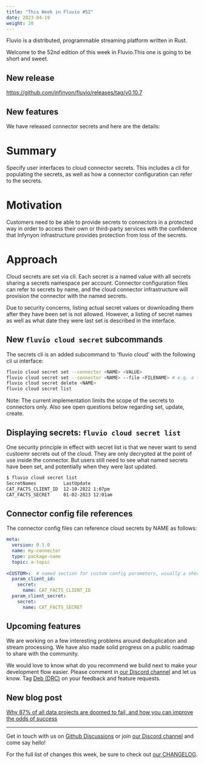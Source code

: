 ```yaml
---
title: "This Week in Fluvio #52"
date: 2023-04-19
weight: 20
---
```

Fluvio is a distributed, programmable streaming platform written in Rust.

Welcome to the 52nd edition of this week in Fluvio.This one is going to be short and sweet.

## New release
https://github.com/infinyon/fluvio/releases/tag/v0.10.7

## New features
We have released connector secrets and here are the details:

# Summary
Specify user interfaces to cloud connector secrets. This includes a cli for populating the secrets, as well as how
a connector configuration can refer to the secrets.

# Motivation
Customers need to be able to provide secrets to connectors
in a protected way in order to access their own or third-party
services with the confidence that Infynyon infrastructure 
provides protection from loss of the secrets.

# Approach
Cloud secrets are set via cli.  Each secret is a named value with all secrets sharing a secrets namespace per account. Connector configuration files can refer to secrets by name, and the cloud connector infrastructure will provision the connector with the named secrets.

Due to security concerns, listing actual secret values or downloading them after they have been set is not allowed. However, a listing of secret names as well as what date they were last set is described in the interface.

## New `fluvio cloud secret` subcommands

The secrets cli is an added subcommand to 'fluvio cloud' with the following cli ui interface:

```sh
fluvio cloud secret set --connector <NAME> <VALUE>
fluvio cloud secret set --connector <NAME> --file <FILENAME> # e.g. a tls cert file
fluvio cloud secret delete <NAME>
fluvio cloud secret list
```

Note: The current implementation limits the scope of the secrets to connectors only. Also see open questions below regarding set, update, create.


## Displaying secrets: `fluvio cloud secret list`

One security principle in effect with secret list is that we never want to send custoemr secrets out of the cloud. They are only decrypted at the point of use inside the connector. But users still need to see what named secrets have been set, and potentially when they were last updated.

```sh
$ fluvio cloud secret list
SecretNames          LastUpdate
CAT_FACTS_CLIENT_ID  12-10-2022 1:07pm
CAT_FACTS_SECRET     01-02-2023 12:01am
```

## Connector config file references

The connector config files can reference cloud secrets by NAME as follows:

```yaml
meta:
  version: 0.1.0
  name: my-connector
  type: package-name
  topic: a-topic
  
<CUSTOM>:  # named section for custom config parameters, usually a short name like "http", or "mqtt"
  param_client_id: 
    secret:
      name: CAT_FACTS_CLIENT_ID
  param_client_secret:
    secret: 
      name: CAT_FACTS_SECRET
```


## Upcoming features
We are working on a few interesting problems around deduplication and stream processing. We have also made solid progress on a public roadmap to share with the community.

We would love to know what do you recommend we build next to make your development flow easier. Please comment in [our Discord channel] and let us know. Tag [Deb (DRC)](https://discordapp.com/users/887863207232954418) on your feedback and feature requests.


## New blog post
[Why 87% of all data projects are doomed to fail, and how you can improve the odds of success](https://www.infinyon.com/blog/2023/03/failing-data-projects/)

---

Get in touch with us on [Github Discussions] or join [our Discord channel] and come say hello!

For the full list of changes this week, be sure to check out [our CHANGELOG].

[Fluvio open source]: https://github.com/infinyon/fluvio
[our CHANGELOG]: https://github.com/infinyon/fluvio/blob/master/CHANGELOG.md
[our Discord channel]: https://discordapp.com/invite/bBG2dTz
[Github Discussions]: https://github.com/infinyon/fluvio/discussions